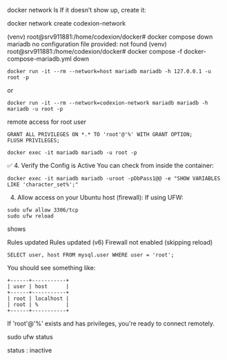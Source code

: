 docker network ls
If it doesn’t show up, create it:

docker network create codexion-network


(venv) root@srv911881:/home/codexion/docker# docker compose down mariadb
no configuration file provided: not found
(venv) root@srv911881:/home/codexion/docker# docker compose -f docker-compose-mariadb.yml down

```
docker run -it --rm --network=host mariadb mariadb -h 127.0.0.1 -u root -p
```
or
```
docker run -it --rm --network=codexion-network mariadb mariadb -h mariadb -u root -p
```

remote access for root user 

```
GRANT ALL PRIVILEGES ON *.* TO 'root'@'%' WITH GRANT OPTION;
FLUSH PRIVILEGES;
```

```
docker exec -it mariadb mariadb -u root -p
```


✅ 4. Verify the Config is Active
You can check from inside the container:

```
docker exec -it mariadb mariadb -uroot -pDbPass1@@ -e "SHOW VARIABLES LIKE 'character_set%';"
```

4. Allow access on your Ubuntu host (firewall):
If using UFW:

```
sudo ufw allow 3306/tcp
sudo ufw reload
```
shows

Rules updated
Rules updated (v6)
Firewall not enabled (skipping reload)



```
SELECT user, host FROM mysql.user WHERE user = 'root';
```
You should see something like:

```
+------+-----------+
| user | host      |
+------+-----------+
| root | localhost |
| root | %         |
+------+-----------+
```

If 'root'@'%' exists and has privileges, you're ready to connect remotely.


sudo ufw status

status : inactive